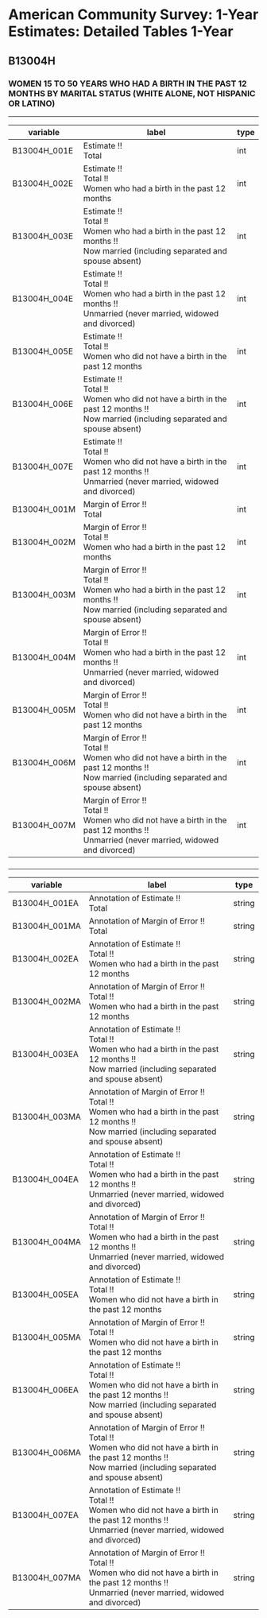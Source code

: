 # American Community Survey: 1-Year Estimates: Detailed Tables 1-Year

## B13004H

### WOMEN 15 TO 50 YEARS WHO HAD A BIRTH IN THE PAST 12 MONTHS BY MARITAL STATUS (WHITE ALONE, NOT HISPANIC OR LATINO)

___

| variable | label | type |
| ----- | ----- | ----- |
| B13004H_001E | Estimate !!<br>Total | int |
| B13004H_002E | Estimate !!<br>Total !!<br>Women who had a birth in the past 12 months | int |
| B13004H_003E | Estimate !!<br>Total !!<br>Women who had a birth in the past 12 months !!<br>Now married (including separated and spouse absent) | int |
| B13004H_004E | Estimate !!<br>Total !!<br>Women who had a birth in the past 12 months !!<br>Unmarried (never married, widowed and divorced) | int |
| B13004H_005E | Estimate !!<br>Total !!<br>Women who did not have a birth in the past 12 months | int |
| B13004H_006E | Estimate !!<br>Total !!<br>Women who did not have a birth in the past 12 months !!<br>Now married (including separated and spouse absent) | int |
| B13004H_007E | Estimate !!<br>Total !!<br>Women who did not have a birth in the past 12 months !!<br>Unmarried (never married, widowed and divorced) | int |
| B13004H_001M | Margin of Error !!<br>Total | int |
| B13004H_002M | Margin of Error !!<br>Total !!<br>Women who had a birth in the past 12 months | int |
| B13004H_003M | Margin of Error !!<br>Total !!<br>Women who had a birth in the past 12 months !!<br>Now married (including separated and spouse absent) | int |
| B13004H_004M | Margin of Error !!<br>Total !!<br>Women who had a birth in the past 12 months !!<br>Unmarried (never married, widowed and divorced) | int |
| B13004H_005M | Margin of Error !!<br>Total !!<br>Women who did not have a birth in the past 12 months | int |
| B13004H_006M | Margin of Error !!<br>Total !!<br>Women who did not have a birth in the past 12 months !!<br>Now married (including separated and spouse absent) | int |
| B13004H_007M | Margin of Error !!<br>Total !!<br>Women who did not have a birth in the past 12 months !!<br>Unmarried (never married, widowed and divorced) | int |
### 

___

| variable | label | type |
| ----- | ----- | ----- |
| B13004H_001EA | Annotation of Estimate !!<br>Total | string |
| B13004H_001MA | Annotation of Margin of Error !!<br>Total | string |
| B13004H_002EA | Annotation of Estimate !!<br>Total !!<br>Women who had a birth in the past 12 months | string |
| B13004H_002MA | Annotation of Margin of Error !!<br>Total !!<br>Women who had a birth in the past 12 months | string |
| B13004H_003EA | Annotation of Estimate !!<br>Total !!<br>Women who had a birth in the past 12 months !!<br>Now married (including separated and spouse absent) | string |
| B13004H_003MA | Annotation of Margin of Error !!<br>Total !!<br>Women who had a birth in the past 12 months !!<br>Now married (including separated and spouse absent) | string |
| B13004H_004EA | Annotation of Estimate !!<br>Total !!<br>Women who had a birth in the past 12 months !!<br>Unmarried (never married, widowed and divorced) | string |
| B13004H_004MA | Annotation of Margin of Error !!<br>Total !!<br>Women who had a birth in the past 12 months !!<br>Unmarried (never married, widowed and divorced) | string |
| B13004H_005EA | Annotation of Estimate !!<br>Total !!<br>Women who did not have a birth in the past 12 months | string |
| B13004H_005MA | Annotation of Margin of Error !!<br>Total !!<br>Women who did not have a birth in the past 12 months | string |
| B13004H_006EA | Annotation of Estimate !!<br>Total !!<br>Women who did not have a birth in the past 12 months !!<br>Now married (including separated and spouse absent) | string |
| B13004H_006MA | Annotation of Margin of Error !!<br>Total !!<br>Women who did not have a birth in the past 12 months !!<br>Now married (including separated and spouse absent) | string |
| B13004H_007EA | Annotation of Estimate !!<br>Total !!<br>Women who did not have a birth in the past 12 months !!<br>Unmarried (never married, widowed and divorced) | string |
| B13004H_007MA | Annotation of Margin of Error !!<br>Total !!<br>Women who did not have a birth in the past 12 months !!<br>Unmarried (never married, widowed and divorced) | string |

